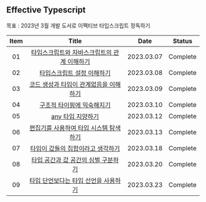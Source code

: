 ## Effective Typescript

목표 : 2023년 3월 개발 도서로 이펙티브 타입스크립트 정독하기

| Item |                                                                              Title                                                                              |    Date    |  Status  |
| :--: | :-------------------------------------------------------------------------------------------------------------------------------------------------------------: | :--------: | :------: |
|  01  |   [타입스크립트와 자바스크립트의 관계 이해하기](./ch01_%ED%83%80%EC%9E%85%EC%8A%A4%ED%81%AC%EB%A6%BD%ED%8A%B8_%EC%95%8C%EC%95%84%EB%B3%B4%EA%B8%B0/item01.md)   | 2023.03.07 | Complete |
|  02  |           [타입스크립트 설정 이해하기](./ch01_%ED%83%80%EC%9E%85%EC%8A%A4%ED%81%AC%EB%A6%BD%ED%8A%B8_%EC%95%8C%EC%95%84%EB%B3%B4%EA%B8%B0/item02.md)            | 2023.03.08 | Complete |
|  03  |     [코드 생성과 타입이 관계없음을 이해하기](./ch01_%ED%83%80%EC%9E%85%EC%8A%A4%ED%81%AC%EB%A6%BD%ED%8A%B8_%EC%95%8C%EC%95%84%EB%B3%B4%EA%B8%B0/item03.md)      | 2023.03.09 | Complete |
|  04  |           [구조적 타이핑에 익숙해지기](./ch01_%ED%83%80%EC%9E%85%EC%8A%A4%ED%81%AC%EB%A6%BD%ED%8A%B8_%EC%95%8C%EC%95%84%EB%B3%B4%EA%B8%B0/item04.md)            | 2023.03.10 | Complete |
|  05  |                [any 타입 지양하기](./ch01_%ED%83%80%EC%9E%85%EC%8A%A4%ED%81%AC%EB%A6%BD%ED%8A%B8_%EC%95%8C%EC%95%84%EB%B3%B4%EA%B8%B0/item05.md)                | 2023.03.12 | Complete |
|  06  | [편집기를 사용하여 타입 시스템 탐색하기](./ch02_%ED%83%80%EC%9E%85%EC%8A%A4%ED%81%AC%EB%A6%BD%ED%8A%B8_%ED%83%80%EC%9E%85%EC%8B%9C%EC%8A%A4%ED%85%9C/item06.md) | 2023.03.13 | Complete |
|  07  |   [타입이 값들의 집합이라고 생각하기](./ch02_%ED%83%80%EC%9E%85%EC%8A%A4%ED%81%AC%EB%A6%BD%ED%8A%B8_%ED%83%80%EC%9E%85%EC%8B%9C%EC%8A%A4%ED%85%9C/item07.md)    | 2023.03.18 | Complete |
|  08  |  [타입 공간과 값 공간의 심벌 구분하기](./ch02_%ED%83%80%EC%9E%85%EC%8A%A4%ED%81%AC%EB%A6%BD%ED%8A%B8_%ED%83%80%EC%9E%85%EC%8B%9C%EC%8A%A4%ED%85%9C/item08.md)   | 2023.03.20 | Complete |
|  09  |  [타입 단언보다는 타입 선언을 사용하기](./ch02_%ED%83%80%EC%9E%85%EC%8A%A4%ED%81%AC%EB%A6%BD%ED%8A%B8_%ED%83%80%EC%9E%85%EC%8B%9C%EC%8A%A4%ED%85%9C/item09.md)  | 2023.03.23 | Complete |
